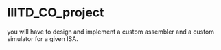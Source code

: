 # IIITD_CO_project
you will have to design and implement a custom assembler and a custom simulator for a given ISA.
